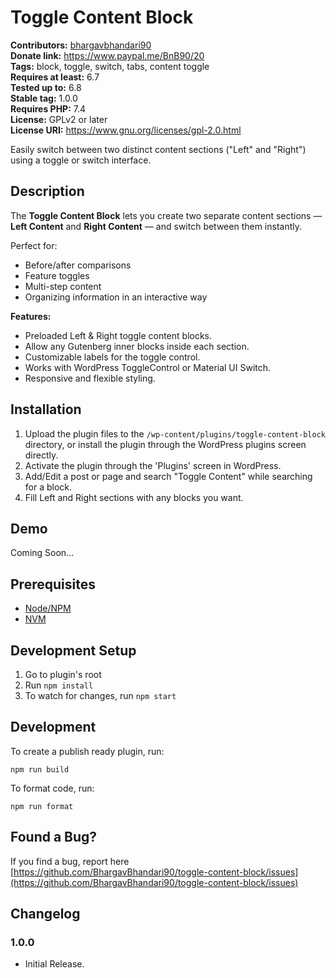 # Toggle Content Block #
**Contributors:** [bhargavbhandari90](https://profiles.wordpress.org/bhargavbhandari90/)  
**Donate link:** https://www.paypal.me/BnB90/20  
**Tags:** block, toggle, switch, tabs, content toggle  
**Requires at least:** 6.7  
**Tested up to:** 6.8  
**Stable tag:** 1.0.0  
**Requires PHP:** 7.4  
**License:** GPLv2 or later  
**License URI:** https://www.gnu.org/licenses/gpl-2.0.html  

Easily switch between two distinct content sections ("Left" and "Right") using a toggle or switch interface.

## Description ##

The **Toggle Content Block** lets you create two separate content sections — **Left Content** and **Right Content** — and switch between them instantly.  

Perfect for:
- Before/after comparisons
- Feature toggles
- Multi-step content
- Organizing information in an interactive way

**Features:**
- Preloaded Left & Right toggle content blocks.
- Allow any Gutenberg inner blocks inside each section.
- Customizable labels for the toggle control.
- Works with WordPress ToggleControl or Material UI Switch.
- Responsive and flexible styling.

## Installation ##

1. Upload the plugin files to the `/wp-content/plugins/toggle-content-block` directory, or install the plugin through the WordPress plugins screen directly.
2. Activate the plugin through the 'Plugins' screen in WordPress.
3. Add/Edit a post or page and search "Toggle Content" while searching for a block.
4. Fill Left and Right sections with any blocks you want.

## Demo
Coming Soon...

## Prerequisites
- [Node/NPM](https://nodejs.org/en/download/)
- [NVM](https://github.com/nvm-sh/nvm)

## Development Setup
1. Go to plugin's root
2. Run `npm install`
5. To watch for changes, run `npm start`

## Development

To create a publish ready plugin, run:

	npm run build

To format code, run:

	npm run format


## Found a Bug? ##

If you find a bug, report here 
[https://github.com/BhargavBhandari90/toggle-content-block/issues](https://github.com/BhargavBhandari90/toggle-content-block/issues)

## Changelog ##

### 1.0.0 ###
* Initial Release.
